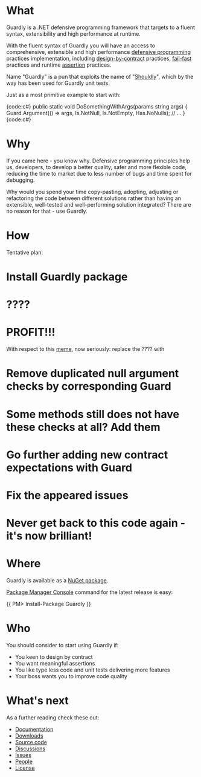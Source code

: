# What

Guardly is a .NET defensive programming framework that targets to a fluent syntax, extensibility and high performance at runtime.

With the fluent syntax of Guardly you will have an access to comprehensive, extensible and high performance [defensive programming](http://en.wikipedia.org/wiki/Defensive_programming) practices implementation, including [design-by-contract](http://en.wikipedia.org/wiki/Design_by_contract) practices, [fail-fast](http://en.wikipedia.org/wiki/Fail-fast) practices and runtime [assertion](http://en.wikipedia.org/wiki/Assertion_(software_development)) practices.

Name "Guardly" is a pun that exploits the name of "[Shouldly](http://shouldly.github.io/)", which by the way has been used for Guardly unit tests.

Just as a most primitive example to start with:

{code:c#}
public static void DoSomethingWithArgs(params string[]() args)
{
    Guard.Argument(() => args, Is.NotNull, Is.NotEmpty, Has.NoNulls);
    // ...
}
{code:c#}

# Why

If you came here - you know why. Defensive programming principles help us, developers, to develop a better quality, safer and more flexible code, reducing the time to market due to less number of bugs and time spent for debugging.

Why would you spend your time copy-pasting, adopting, adjusting or refactoring the code between different solutions rather than having an extensible, well-tested and well-performing solution integrated? There are no reason for that - use Guardly.

# How

Tentative plan:

# Install Guardly package
# ????
# PROFIT!!!
With respect to this [meme](http://knowyourmeme.com/memes/profit), now seriously: replace the ???? with
# Remove duplicated null argument checks by corresponding Guard
# Some methods still does not have these checks at all? Add them
# Go further adding new contract expectations with Guard
# Fix the appeared issues
# Never get back to this code again - it's now brilliant!

# Where
Guardly is available as a [NuGet package](https://www.nuget.org/packages/Guardly/). 

[Package Manager Console](http://docs.nuget.org/docs/start-here/Using-the-Package-Manager-Console) command for the latest release is easy:

{{
PM> Install-Package Guardly
}}

# Who
You should consider to start using Guardly if:
* You keen to design by contract
* You want meaningful assertions
* You like type less code and unit tests delivering more features
* Your boss wants you to improve code quality

# What's next
As a further reading check these out:
* [Documentation](https://guardly.codeplex.com/documentation)
* [Downloads](https://guardly.codeplex.com/releases)
* [Source code](https://guardly.codeplex.com/SourceControl/latest)
* [Discussions](https://guardly.codeplex.com/discussions)
* [Issues](https://guardly.codeplex.com/workitem/list/basic)
* [People](https://guardly.codeplex.com/team/view)
* [License](https://guardly.codeplex.com/license)
